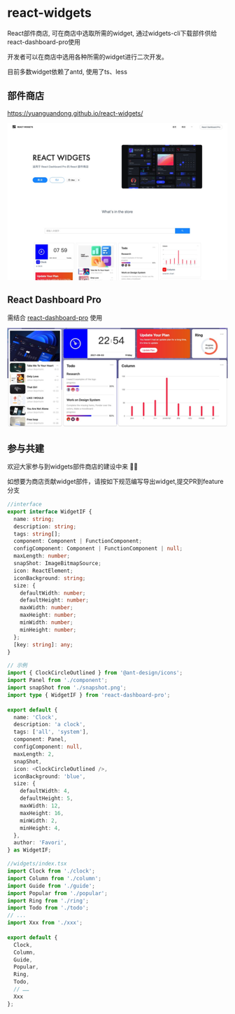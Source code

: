 # react-widgets
React部件商店, 可在商店中选取所需的widget, 通过widgets-cli下载部件供给react-dashboard-pro使用

开发者可以在商店中选用各种所需的widget进行二次开发。

目前多数widget依赖了antd, 使用了ts、less
## 部件商店
https://yuanguandong.github.io/react-widgets/

![image](./shapshot0.jpg)
## React Dashboard Pro
需结合 [react-dashboard-pro](https://github.com/yuanguandong/react-dashboard-pro) 使用

![image](./shapshot.jpg)

## 参与共建
欢迎大家参与到widgets部件商店的建设中来 👏🏻

如想要为商店贡献widget部件，请按如下规范编写导出widget,提交PR到feature分支

```ts
//interface
export interface WidgetIF {
  name: string;
  description: string;
  tags: string[];
  component: Component | FunctionComponent;
  configComponent: Component | FunctionComponent | null;
  maxLength: number;
  snapShot: ImageBitmapSource;
  icon: ReactElement;
  iconBackground: string;
  size: {
    defaultWidth: number;
    defaultHeight: number;
    maxWidth: number;
    maxHeight: number;
    minWidth: number;
    minHeight: number;
  };
  [key: string]: any;
}
```

```ts
// 示例
import { ClockCircleOutlined } from '@ant-design/icons';
import Panel from './component';
import snapShot from './snapshot.png';
import type { WidgetIF } from 'react-dashboard-pro';

export default {
  name: 'Clock',
  description: 'a clock',
  tags: ['all', 'system'],
  component: Panel,
  configComponent: null,
  maxLength: 2,
  snapShot,
  icon: <ClockCircleOutlined />,
  iconBackground: 'blue',
  size: {
    defaultWidth: 4,
    defaultHeight: 5,
    maxWidth: 12,
    maxHeight: 16,
    minWidth: 2,
    minHeight: 4,
  },
  author: 'Favori',
} as WidgetIF;
```

```ts
//widgets/index.tsx
import Clock from './clock';
import Column from './column';
import Guide from './guide';
import Popular from './popular';
import Ring from './ring';
import Todo from './todo';
// ...
import Xxx from './xxx';

export default {
  Clock,
  Column,
  Guide,
  Popular,
  Ring,
  Todo,
  // ……
  Xxx
};


```

